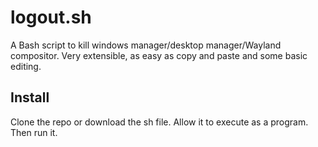 # logout.sh
A Bash script to kill windows manager/desktop manager/Wayland compositor. Very extensible, as easy as copy and paste and some basic editing.

## Install
Clone the repo or download the sh file. Allow it to execute as a program. Then run it.
